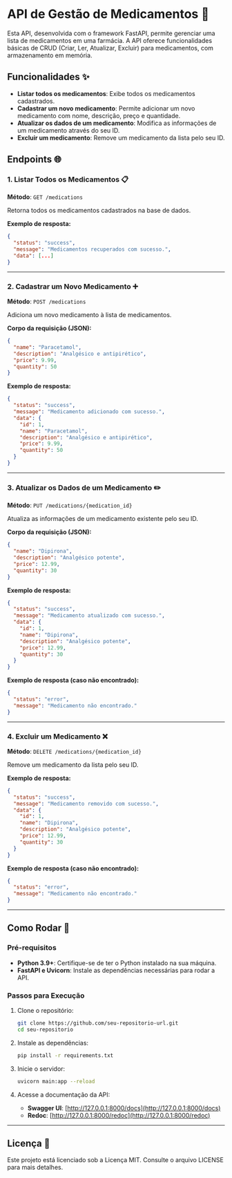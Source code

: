 # API de Gestão de Medicamentos 💊

Esta API, desenvolvida com o framework FastAPI, permite gerenciar uma lista de medicamentos em uma farmácia. A API oferece funcionalidades básicas de CRUD (Criar, Ler, Atualizar, Excluir) para medicamentos, com armazenamento em memória.

## Funcionalidades ✨

- **Listar todos os medicamentos**: Exibe todos os medicamentos cadastrados.
- **Cadastrar um novo medicamento**: Permite adicionar um novo medicamento com nome, descrição, preço e quantidade.
- **Atualizar os dados de um medicamento**: Modifica as informações de um medicamento através do seu ID.
- **Excluir um medicamento**: Remove um medicamento da lista pelo seu ID.

## Endpoints 🌐

### 1. Listar Todos os Medicamentos 📋

**Método**: `GET /medications`

Retorna todos os medicamentos cadastrados na base de dados.

**Exemplo de resposta:**
```json
{
  "status": "success",
  "message": "Medicamentos recuperados com sucesso.",
  "data": [...]
}
```

---

### 2. Cadastrar um Novo Medicamento ➕

**Método**: `POST /medications`

Adiciona um novo medicamento à lista de medicamentos.

**Corpo da requisição (JSON):**
```json
{
  "name": "Paracetamol",
  "description": "Analgésico e antipirético",
  "price": 9.99,
  "quantity": 50
}
```

**Exemplo de resposta:**
```json
{
  "status": "success",
  "message": "Medicamento adicionado com sucesso.",
  "data": {
    "id": 1,
    "name": "Paracetamol",
    "description": "Analgésico e antipirético",
    "price": 9.99,
    "quantity": 50
  }
}
```

---

### 3. Atualizar os Dados de um Medicamento ✏️

**Método**: `PUT /medications/{medication_id}`

Atualiza as informações de um medicamento existente pelo seu ID.

**Corpo da requisição (JSON):**
```json
{
  "name": "Dipirona",
  "description": "Analgésico potente",
  "price": 12.99,
  "quantity": 30
}
```

**Exemplo de resposta:**
```json
{
  "status": "success",
  "message": "Medicamento atualizado com sucesso.",
  "data": {
    "id": 1,
    "name": "Dipirona",
    "description": "Analgésico potente",
    "price": 12.99,
    "quantity": 30
  }
}
```

**Exemplo de resposta (caso não encontrado):**
```json
{
  "status": "error",
  "message": "Medicamento não encontrado."
}
```

---

### 4. Excluir um Medicamento ❌

**Método**: `DELETE /medications/{medication_id}`

Remove um medicamento da lista pelo seu ID.

**Exemplo de resposta:**
```json
{
  "status": "success",
  "message": "Medicamento removido com sucesso.",
  "data": {
    "id": 1,
    "name": "Dipirona",
    "description": "Analgésico potente",
    "price": 12.99,
    "quantity": 30
  }
}
```

**Exemplo de resposta (caso não encontrado):**
```json
{
  "status": "error",
  "message": "Medicamento não encontrado."
}
```

---

## Como Rodar 🚀

### Pré-requisitos

- **Python 3.9+**: Certifique-se de ter o Python instalado na sua máquina.
- **FastAPI e Uvicorn**: Instale as dependências necessárias para rodar a API.

### Passos para Execução

1. Clone o repositório:
   ```bash
   git clone https://github.com/seu-repositorio-url.git
   cd seu-repositorio
   ```

2. Instale as dependências:
   ```bash
   pip install -r requirements.txt
   ```

3. Inicie o servidor:
   ```bash
   uvicorn main:app --reload
   ```

4. Acesse a documentação da API:
   - **Swagger UI**: [http://127.0.0.1:8000/docs](http://127.0.0.1:8000/docs)
   - **Redoc**: [http://127.0.0.1:8000/redoc](http://127.0.0.1:8000/redoc)

---

## Licença 📜

Este projeto está licenciado sob a Licença MIT. Consulte o arquivo LICENSE para mais detalhes.